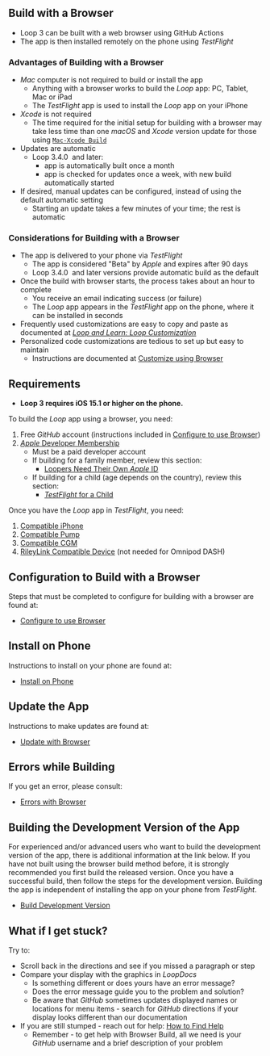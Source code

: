 ## Build with a Browser

* <span translate="no">Loop 3</span>&nbsp;can be built with a web browser using <span translate="no">GitHub Actions</span>
* The app is then installed remotely on the phone using *TestFlight*

### Advantages of Building with a Browser

* *Mac* computer is not required to build or install the app
    * Anything with a browser works to build the *Loop* app: PC, Tablet, Mac or iPad
    * The *TestFlight* app is used to install the *Loop* app on your iPhone
* *Xcode* is not required
    * The time required for the initial setup for building with a browser may take less time than one *macOS* and *Xcode* version update for those using [`Mac-Xcode Build`](../build/overview.md)
* Updates are automatic
    * <span translate="no">Loop 3.4.0</span>&nbsp; and later: 
        * app is automatically built once a month
        * app is checked for updates once a week, with new build automatically started
* If desired, manual updates can be configured, instead of using the default automatic setting
    * Starting an update takes a few minutes of your time; the rest is automatic

### Considerations for Building with a Browser

* The app is delivered to your phone via *TestFlight*
    * The app is considered "Beta" by  *Apple* and expires after 90 days
    * <span translate="no">Loop 3.4.0</span>&nbsp; and later versions provide automatic build as the default
* Once the build with browser starts, the process takes about an hour to complete
    * You receive an email indicating success (or failure)
    * The&nbsp;_<span translate="no">Loop</span>_&nbsp;app appears in the *TestFlight* app on the phone, where it can be installed in seconds
* Frequently used customizations are easy to copy and paste as documented at&nbsp;[_<span translate="no">Loop and Learn: Loop Customization</span>_](https://www.loopandlearn.org/custom-code#custom-list)
* Personalized code customizations are tedious to set up but easy to maintain
    * Instructions are documented at [Customize using Browser](../gh-actions/gh-customize.md)

## Requirements

* **Loop 3 requires iOS 15.1 or higher on the phone.**

To build the&nbsp;_<span translate="no">Loop</span>_&nbsp;app using a browser, you need:

1. Free *GitHub* account (instructions included in [Configure to use Browser](gh-first-time.md))
1. [*Apple* Developer Membership](../build/apple-developer.md)
    * Must be a paid developer account
    * If building for a family member, review this section:
        * [Loopers Need Their Own *Apple* ID](../build/apple-developer.md#loopers-need-their-own-apple-id)
    * If building for a child (age depends on the country), review this section:
        * [*TestFlight* for a Child](../gh-actions/gh-deploy.md#testflight-for-a-child)

Once you have the&nbsp;_<span translate="no">Loop</span>_&nbsp;app in *TestFlight*, you need:

1. [Compatible iPhone](../build/phone.md)
1. [Compatible Pump](../build/pump.md)
1. [Compatible CGM](../build/cgm.md)
1. [RileyLink Compatible Device](../build/rileylink.md) (not needed for Omnipod DASH)

## Configuration to Build with a Browser

Steps that must be completed to configure for building with a browser are found at:

* [Configure to use Browser](gh-first-time.md)

## Install on Phone

Instructions to install on your phone are found at:

* [Install on Phone](gh-deploy.md)

## Update the App

Instructions to make updates are found at:

* [Update with Browser](gh-update.md)

## Errors while Building

If you get an error, please consult:

* [Errors with Browser](gh-errors.md)

## Building the Development Version of the App

For experienced and/or advanced users who want to build the development version of the app, there is additional information at the link below. If you have not built using the browser build method before, it is strongly recommended you first build the released version. Once you have a successful build, then follow the steps for the development version. Building the app is independent of installing the app on your phone from *TestFlight*.

* [Build Development Version](gh-update.md#build-development-version)

## What if I get stuck?

Try to:

* Scroll back in the directions and see if you missed a paragraph or step
* Compare your display with the <span>graphics in *LoopDocs*</span>
    * Is something different or does yours have an error message?
    * Does the error message guide you to the problem and solution?
    * Be aware that *GitHub* sometimes updates displayed names or locations for menu items - search for *GitHub* directions if your display looks different than our documentation
* If you are still stumped - reach out for help: [How to Find Help](../intro/loopdocs-how-to.md#how-to-find-help)
    * Remember - to get help with Browser Build, all we need is your *GitHub* username and a brief description of your problem
